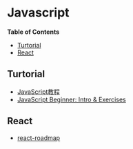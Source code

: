 # Javascript

<!-- START doctoc generated TOC please keep comment here to allow auto update -->
<!-- DON'T EDIT THIS SECTION, INSTEAD RE-RUN doctoc TO UPDATE -->
**Table of Contents**

- [Turtorial](#turtorial)
- [React](#react)

<!-- END doctoc generated TOC please keep comment here to allow auto update -->


## Turtorial

-  [JavaScript教程](http://www.liaoxuefeng.com/wiki/001434446689867b27157e896e74d51a89c25cc8b43bdb3000)
-  [JavaScript Beginner: Intro & Exercises](https://snipcart.com/blog/javascript-beginner-intro-exercises)

## React

-  [react-roadmap](https://github.com/petehunt/react-roadmap)

